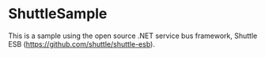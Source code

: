 ShuttleSample
=============

This is a sample using the open source .NET service bus framework, Shuttle ESB (https://github.com/shuttle/shuttle-esb).
